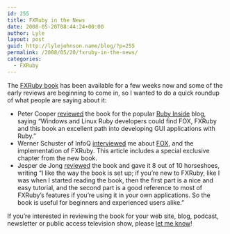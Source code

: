 ```yaml
---
id: 255
title: FXRuby in the News
date: 2008-05-20T08:44:24+00:00
author: Lyle
layout: post
guid: http://lylejohnson.name/blog/?p=255
permalink: /2008/05/20/fxruby-in-the-news/
categories:
  - FXRuby
---
```

The [FXRuby book](http://www.pragprog.com/titles/fxruby/) has been available for a few weeks now and some of the early reviews are beginning to come in, so I wanted to do a quick roundup of what people are saying about it: 

  * Peter Cooper [reviewed](http://www.rubyinside.com/fxruby-create-lean-and-mean-guis-with-ruby-868.html) the book for the popular [Ruby Inside](http://www.rubyinside.com/ "Ruby Inside") blog, saying &#8220;Windows and Linux Ruby developers could find FOX, FXRuby and this book an excellent path into developing GUI applications with Ruby.&#8221; 
  * Werner Schuster of InfoQ [interviewed](http://www.infoq.com/articles/johnson-fxruby-book-excerpt) me about [FOX](http://www.fox-toolkit.org/), and the implementation of FXRuby. This article includes a special exclusive chapter from the new book. 
  * Jesper de Jong [reviewed](http://saloon.javaranch.com/cgi-bin/ubb/ultimatebb.cgi?ubb=get_topic&f=49&t=000767) the book and gave it 8 out of 10 horseshoes, writing &#8220;I like the way the book is set up; if you&#8217;re new to FXRuby, like I was when I started reading the book, then the first part is a nice and easy tutorial, and the second part is a good reference to most of FXRuby&#8217;s features if you&#8217;re using it in your own applications. So the book is useful for beginners and experienced users alike.&#8221; 

If you&#8217;re interested in reviewing the book for your web site, blog, podcast, newsletter or public access television show, please [let me know](mailto:lyle@lylejohnson.name)!